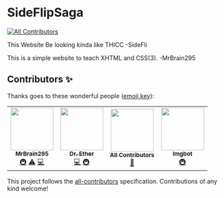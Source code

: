 # SideFlipSaga
<!-- ALL-CONTRIBUTORS-BADGE:START - Do not remove or modify this section -->
[![All Contributors](https://img.shields.io/badge/all_contributors-4-orange.svg?style=flat-square)](#contributors-)
<!-- ALL-CONTRIBUTORS-BADGE:END -->
This Website Be looking kinda like THICC -SideFli

This is a simple website to teach XHTML and CSS(3).
-MrBrain295


## Contributors ✨

Thanks goes to these wonderful people ([emoji key](https://allcontributors.org/docs/en/emoji-key)):

<!-- ALL-CONTRIBUTORS-LIST:START - Do not remove or modify this section -->
<!-- prettier-ignore-start -->
<!-- markdownlint-disable -->
<table>
  <tr>
    <td align="center"><a href="https://github.com/MrBrain295"><img src="https://avatars.githubusercontent.com/u/66077254?v=4?s=100" width="100px;" alt=""/><br /><sub><b>MrBrain295</b></sub></a><br /><a href="#infra-MrBrain295" title="Infrastructure (Hosting, Build-Tools, etc)">🚇</a> <a href="https://github.com/Sideflipsa-ga/New-SideFlipSaga.github.io/commits?author=MrBrain295" title="Tests">⚠️</a> <a href="https://github.com/Sideflipsa-ga/New-SideFlipSaga.github.io/commits?author=MrBrain295" title="Code">💻</a></td>
    <td align="center"><a href="https://officalether.github.io/"><img src="https://avatars.githubusercontent.com/u/73084992?v=4?s=100" width="100px;" alt=""/><br /><sub><b>Dr. Ether</b></sub></a><br /><a href="https://github.com/Sideflipsa-ga/New-SideFlipSaga.github.io/commits?author=SubjectEther" title="Code">💻</a> <a href="#infra-SubjectEther" title="Infrastructure (Hosting, Build-Tools, etc)">🚇</a></td>
    <td align="center"><a href="https://allcontributors.org"><img src="https://avatars.githubusercontent.com/u/46410174?v=4?s=100" width="100px;" alt=""/><br /><sub><b>All Contributors</b></sub></a><br /><a href="https://github.com/Sideflipsa-ga/New-SideFlipSaga.github.io/commits?author=all-contributors" title="Documentation">📖</a></td>
    <td align="center"><a href="https://imgbot.net"><img src="https://avatars.githubusercontent.com/u/31427850?v=4?s=100" width="100px;" alt=""/><br /><sub><b>Imgbot</b></sub></a><br /><a href="#infra-ImgBotApp" title="Infrastructure (Hosting, Build-Tools, etc)">🚇</a></td>
  </tr>
</table>

<!-- markdownlint-restore -->
<!-- prettier-ignore-end -->

<!-- ALL-CONTRIBUTORS-LIST:END -->

This project follows the [all-contributors](https://github.com/all-contributors/all-contributors) specification. Contributions of any kind welcome!